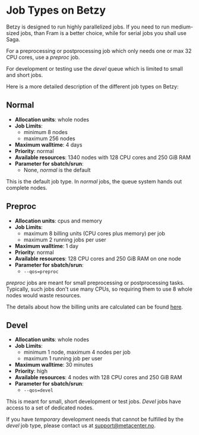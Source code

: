 # Job Types on Betzy

Betzy is designed to run highly parallelized jobs.  If you need to run medium-sized jobs, than Fram is a better choice, while for serial jobs you shall use Saga.

For a preprocessing or postprocessing job which only needs one or max 32 CPU cores, use a *preproc* job.

For development or testing use the  *devel* queue which is limited to small and short jobs. 

Here is a more detailed description of the different job types on Betzy:

## Normal

- __Allocation units__: whole nodes
- __Job Limits__:
    - minimum 8 nodes
    - maximum 256 nodes
- __Maximum walltime__: 4 days
- __Priority__: normal
- __Available resources__: 1340 nodes with 128 CPU cores and 250 GiB RAM
- __Parameter for sbatch/srun__:
    - None, _normal_ is the default

This is the default job type. In _normal_ jobs, the queue system hands out complete nodes.


## Preproc

- __Allocation units__: cpus and memory
- __Job Limits__:
    - maximum 8 billing units (CPU cores plus memory) per job
    - maximum 2 running jobs per user
- __Maximum walltime__: 1 day
- __Priority__: normal
- __Available resources__: 128 CPU cores and 250 GiB RAM on one node
- __Parameter for sbatch/srun__:
    - `--qos=preproc`

*preproc* jobs are meant for small preprocessing or postprocessing
tasks.  Typically, such jobs don't use many CPUs, so requiring them to
use 8 whole nodes would waste resources.

The details about how the billing units are calculated can be found
[here](/jobs/projects_accounting.md#accounting).

## Devel

- __Allocation units__: whole nodes
- __Job Limits__:
    - minimum 1 node, maximum 4 nodes per job
    - maximum 1 running job per user
- __Maximum walltime__: 30 minutes
- __Priority__: high
- __Available resources__: 4 nodes with 128 CPU cores and 250 GiB RAM
- __Parameter for sbatch/srun__: 
    - `--qos=devel`

This is meant for small, short development or test jobs.  *Devel* jobs have access to a set of dedicated nodes.

If you have _temporary_ development needs that cannot be fulfilled by the _devel_ job type, please contact us at
[support@metacenter.no](mailto:support@metacenter.no).
